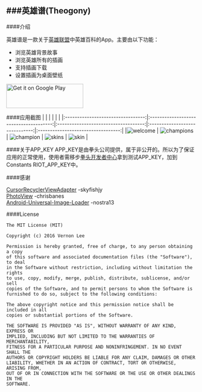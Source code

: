 ###英雄谱(Theogony)
----------------------

####介绍

英雄谱是一款关于[英雄联盟](http://na.leagueoflegends.com/)中英雄百科的App。主要由以下功能： 

* 浏览英雄背景故事
* 浏览英雄所有的插画
* 支持插画下载
* 设置插画为桌面壁纸

<a href="https://play.google.com/store/apps/details?id=com.nodlee.theogony&utm_source=global_co&utm_medium=prtnr&utm_content=Mar2515&utm_campaign=PartBadge&pcampaignid=MKT-AC-global-none-all-co-pr-py-PartBadges-Oct1515-1"><img alt="Get it on Google Play" src="https://play.google.com/intl/en_us/badges/images/apps/en-play-badge-border.png" height="64" width="204"/></a>

####应用截图
|                                   |                                        |                                      |                                |                                    |
|:---------------------------------:|:--------------------------------------:|:------------------------------------:|:------------------------------:|:----------------------------------:|
|![welcome](screenshot/welcome.png) | ![champions](screenshot/champions.png) | ![champion](screenshot/champion.png) | ![skins](screenshot/skins.png) | ![skin](screenshot/skin.png) |

####关于APP_KEY
APP_KEY是由拳头公司提供，属于非公开的。所以为了保证应用的正常使用，使用者需移步[拳头开发者中心](https://developer.riotgames.com/)拿到测试APP_KEY，加到Constants RIOT_APP_KEY中。

####感谢

[CursorRecyclerViewAdapter](https://gist.github.com/skyfishjy/443b7448f59be978bc59) -skyfishjy  
[PhotoView](https://github.com/chrisbanes/PhotoView) -chrisbanes  
[Android-Universal-Image-Loader](https://github.com/nostra13/Android-Universal-Image-Loader) -nostra13  

####License

```
The MIT License (MIT)

Copyright (c) 2016 Vernon Lee

Permission is hereby granted, free of charge, to any person obtaining a copy
of this software and associated documentation files (the "Software"), to deal
in the Software without restriction, including without limitation the rights
to use, copy, modify, merge, publish, distribute, sublicense, and/or sell
copies of the Software, and to permit persons to whom the Software is
furnished to do so, subject to the following conditions:

The above copyright notice and this permission notice shall be included in all
copies or substantial portions of the Software.

THE SOFTWARE IS PROVIDED "AS IS", WITHOUT WARRANTY OF ANY KIND, EXPRESS OR
IMPLIED, INCLUDING BUT NOT LIMITED TO THE WARRANTIES OF MERCHANTABILITY,
FITNESS FOR A PARTICULAR PURPOSE AND NONINFRINGEMENT. IN NO EVENT SHALL THE
AUTHORS OR COPYRIGHT HOLDERS BE LIABLE FOR ANY CLAIM, DAMAGES OR OTHER
LIABILITY, WHETHER IN AN ACTION OF CONTRACT, TORT OR OTHERWISE, ARISING FROM,
OUT OF OR IN CONNECTION WITH THE SOFTWARE OR THE USE OR OTHER DEALINGS IN THE
SOFTWARE.
```